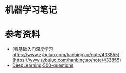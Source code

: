 # 机器学习笔记

# 参考资料
+ [零基础入门深度学习 https://www.zybuluo.com/hanbingtao/note/433855](https://www.zybuluo.com/hanbingtao/note/433855)
+ [DeepLearning-500-questions](https://github.com/scutan90/DeepLearning-500-questions)